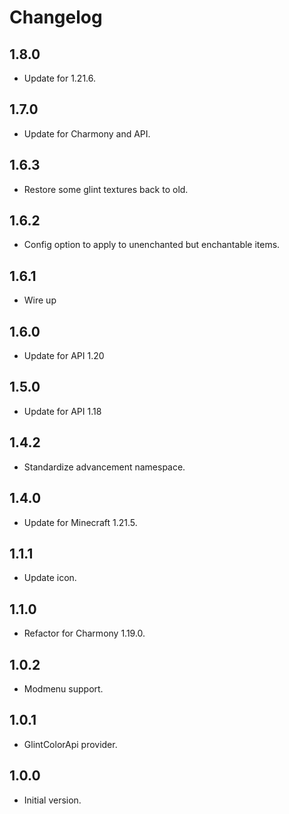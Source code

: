 # Changelog

## 1.8.0

- Update for 1.21.6.

## 1.7.0

- Update for Charmony and API.

## 1.6.3

- Restore some glint textures back to old.

## 1.6.2

- Config option to apply to unenchanted but enchantable items.

## 1.6.1

- Wire up 

## 1.6.0

- Update for API 1.20

## 1.5.0

- Update for API 1.18

## 1.4.2

- Standardize advancement namespace.

## 1.4.0

- Update for Minecraft 1.21.5.

## 1.1.1

- Update icon.

## 1.1.0

- Refactor for Charmony 1.19.0.

## 1.0.2

- Modmenu support.

## 1.0.1

- GlintColorApi provider.

## 1.0.0

- Initial version.